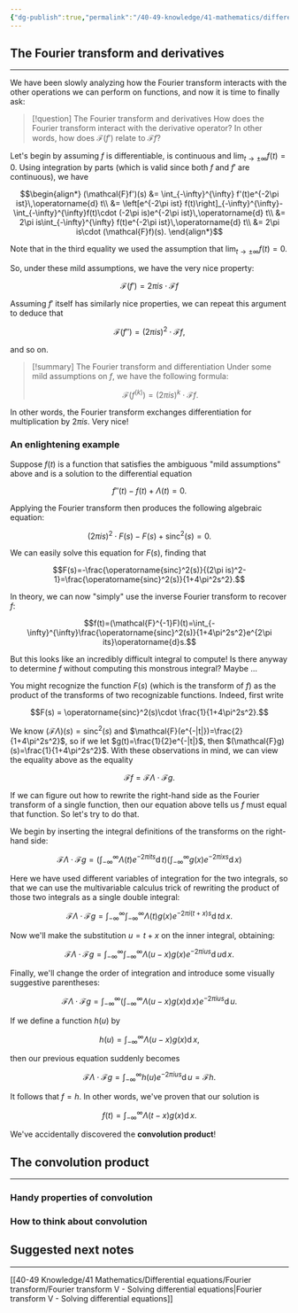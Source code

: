```yaml
---
{"dg-publish":true,"permalink":"/40-49-knowledge/41-mathematics/differential-equations/fourier-transform/fourier-transform-iv-the-convolution-product/","tags":["differential_equations"],"updated":"2025-08-19T11:56:07-07:00"}
---
```


## The Fourier transform and derivatives
---

We have been slowly analyzing how the Fourier transform interacts with the other operations we can perform on functions, and now it is time to finally ask:

> [!question] The Fourier transform and derivatives
> How does the Fourier transform interact with the derivative operator? In other words, how does $\mathcal{F}(f')$ relate to $\mathcal{F}f$?

Let's begin by assuming $f$ is differentiable,  is continuous and $\displaystyle \lim_{t\to \pm\infty}f(t)=0$. Using integration by parts (which is valid since both $f$ and $f'$ are continuous), we have

$$\begin{align*}
(\mathcal{F}f')(s) &= \int_{-\infty}^{\infty} f'(t)e^{-2\pi ist}\,\operatorname{d} t\\
&= \left[e^{-2\pi ist} f(t)\right]_{-\infty}^{\infty}-\int_{-\infty}^{\infty}f(t)\cdot (-2\pi is)e^{-2\pi ist}\,\operatorname{d} t\\
&= 2\pi is\int_{-\infty}^{\infty} f(t)e^{-2\pi ist}\,\operatorname{d} t\\
&= 2\pi is\cdot (\mathcal{F}f)(s).
\end{align*}$$

Note that in the third equality we used the assumption that $\displaystyle \lim_{t\to \pm \infty} f(t)=0$.

So, under these mild assumptions, we have the very nice property:

$$\mathcal{F}(f')=2\pi is\cdot \mathcal{F}f$$

Assuming $f'$ itself has similarly nice properties, we can repeat this argument to deduce that

$$\mathcal{F}(f'')=(2\pi is)^2\cdot \mathcal{F}f,$$

and so on.

> [!summary] The Fourier transform and differentiation
> Under some mild assumptions on $f$, we have the following formula:
> 
> $$\mathcal{F}(f^{(k)})=(2\pi is)^k\cdot \mathcal{F}f.$$

In other words, the Fourier transform exchanges differentiation for multiplication by $2\pi is$. Very nice!

### An enlightening example

Suppose $f(t)$ is a function that satisfies the ambiguous "mild assumptions" above and is a solution to the differential equation

$$f''(t)-f(t)+\Lambda(t)=0.$$

Applying the Fourier transform then produces the following algebraic equation:

$$(2\pi is)^2\cdot F(s)-F(s)+\operatorname{sinc}^2(s) = 0.$$

We can easily solve this equation for $F(s)$, finding that

$$F(s)=-\frac{\operatorname{sinc}^2(s)}{(2\pi is)^2-1}=\frac{\operatorname{sinc}^2(s)}{1+4\pi^2s^2}.$$

In theory, we can now "simply" use the inverse Fourier transform to recover $f$:

$$f(t)=(\mathcal{F}^{-1}F)(t)=\int_{-\infty}^{\infty}\frac{\operatorname{sinc}^2(s)}{1+4\pi^2s^2}e^{2\pi its}\operatorname{d}s.$$

But this looks like an incredibly difficult integral to compute! Is there anyway to determine $f$ without computing this monstrous integral? Maybe ...

You might recognize the function $F(s)$ (which is the transform of $f$) as the product of the transforms of two recognizable functions. Indeed, first write

$$F(s) = \operatorname{sinc}^2(s)\cdot \frac{1}{1+4\pi^2s^2}.$$

We know $(\mathcal{F}\Lambda)(s)=\operatorname{sinc}^2(s)$ and $\mathcal{F}(e^{-|t|})=\frac{2}{1+4\pi^2s^2}$, so if we let $g(t)=\frac{1}{2}e^{-|t|}$, then $(\mathcal{F}g)(s)=\frac{1}{1+4\pi^2s^2}$. With these observations in mind, we can view the equality above as the equality

$$\mathcal{F}f = \mathcal{F}\Lambda\cdot \mathcal{F}g.$$

If we can figure out how to rewrite the right-hand side as the Fourier transform of a single function, then our equation above tells us $f$ must equal that function. So let's try to do that.

We begin by inserting the integral definitions of the transforms on the right-hand side:

$$\mathcal{F}\Lambda\cdot \mathcal{F}g = \left(\int_{-\infty}^{\infty}\Lambda(t)e^{-2\pi its}\operatorname{d}t\right)\left(\int_{-\infty}^{\infty}g(x)e^{-2\pi ixs}\operatorname{d}x\right)$$

Here we have used different variables of integration for the two integrals, so that we can use the multivariable calculus trick of rewriting the product of those two integrals as a single double integral:

$$\mathcal{F}\Lambda\cdot \mathcal{F}g=\int_{-\infty}^{\infty}\int_{-\infty}^{\infty} \Lambda(t)g(x)e^{-2\pi i(t+x)s}\operatorname{d}t\operatorname{d}x.$$

Now we'll make the substitution $u=t+x$ on the inner integral, obtaining:

$$\mathcal{F}\Lambda\cdot \mathcal{F}g=\int_{-\infty}^{\infty}\int_{-\infty}^{\infty} \Lambda(u-x)g(x)e^{-2\pi ius}\operatorname{d}u\operatorname{d}x.$$

Finally, we'll change the order of integration and introduce some visually suggestive parentheses:

$$\mathcal{F}\Lambda\cdot \mathcal{F}g=\int_{-\infty}^{\infty}\left(\int_{-\infty}^{\infty} \Lambda(u-x)g(x)\operatorname{d}x\right)e^{-2\pi ius}\operatorname{d}u.$$

If we define a function $h(u)$ by

$$h(u)=\int_{-\infty}^{\infty} \Lambda(u-x)g(x)\operatorname{d}x,$$

then our previous equation suddenly becomes

$$\mathcal{F}\Lambda\cdot \mathcal{F}g=\int_{-\infty}^{\infty}h(u)e^{-2\pi ius}\operatorname{d}u=\mathcal{F}h.$$

It follows that $f=h$. In other words, we've proven that our solution is

$$f(t) = \int_{-\infty}^{\infty}\Lambda(t-x)g(x)\operatorname{d}x.$$

We've accidentally discovered the **convolution product**!

## The convolution product
---



### Handy properties of convolution

### How to think about convolution


## Suggested next notes
---

[[40-49 Knowledge/41 Mathematics/Differential equations/Fourier transform/Fourier transform V - Solving differential equations\|Fourier transform V - Solving differential equations]]
